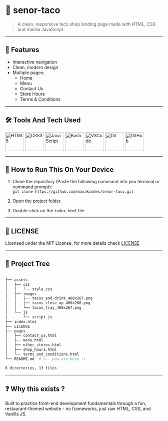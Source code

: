 # 🌮 senor-taco

> A clean, responsive taco shop landing page made with HTML, CSS and Vanilla JavaScript.

---

## 🚀 Features

- Interactive navigation
- Clean, modern design
- Multiple pages:
  - Home
  - Menu
  - Contact Us
  - Store Hours
  - Terms & Conditions

---

## 🛠️ Tools And Tech Used

<p>
  <img src="https://cdn.jsdelivr.net/gh/devicons/devicon/icons/html5/html5-original.svg" width="60" alt="HTML5" />
  <img src="https://cdn.jsdelivr.net/gh/devicons/devicon/icons/css3/css3-original.svg" width="60" alt="CSS3" />
  <img src="https://cdn.jsdelivr.net/gh/devicons/devicon/icons/javascript/javascript-original.svg" width="60" alt="JavaScript" />
  <img src="https://cdn.jsdelivr.net/gh/devicons/devicon/icons/bash/bash-original.svg" width="60" alt="Bash" />
  <img src="https://cdn.jsdelivr.net/gh/devicons/devicon/icons/vscode/vscode-original.svg" width="60" alt="VSCode" />
  <img src="https://cdn.jsdelivr.net/gh/devicons/devicon/icons/git/git-original.svg" width="60" alt="Git" />
  <img src="https://cdn.jsdelivr.net/gh/devicons/devicon/icons/github/github-original.svg" width="60" alt="GitHub" />
</p>

---

## 🧪 How to Run This On Your Device

1. Clone the repository (Paste the following command into you terminal or command prompt):  
   `git clone https://github.com/manakcodes/senor-taco.git`

2. Open the project folder.

3. Double-click on the `index.html` file

---

## 🪪 LICENSE

Licensed under the MIT License, for more details check [LICENSE](https://github.com/manakcodes/senor-taco/blob/0d59929cb36d0037e202d5e244cfde663e37c3fc/LICENSE)

---

## 🌲 Project Tree
```bash
.
├── assets
│   ├── css
│   │   └── style.css
│   ├── images
│   │   ├── tacos_and_drink_400x267.png
│   │   ├── tacos_close_up_400x260.png
│   │   └── tacos_tray_400x267.png
│   └── js
│       └── script.js
├── index.html
├── LICENSE
├── pages
│   ├── contact_us.html
│   ├── menu.html
│   ├── other_stores.html
│   ├── shop_hours.html
│   └── terms_and_conditions.html
└── README.md  # <-- you are here :)

6 directories, 13 files
```

---

## ❓ Why this exists ?

Built to practice front-end development fundamentals through a fun, restaurant-themed website - no frameworks, just raw HTML, CSS, and Vanilla JS.
